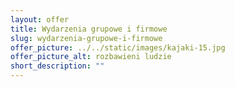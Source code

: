 ```yaml
---
layout: offer
title: Wydarzenia grupowe i firmowe
slug: wydarzenia-grupowe-i-firmowe
offer_picture: ../../static/images/kajaki-15.jpg
offer_picture_alt: rozbawieni ludzie
short_description: ""
---
```

